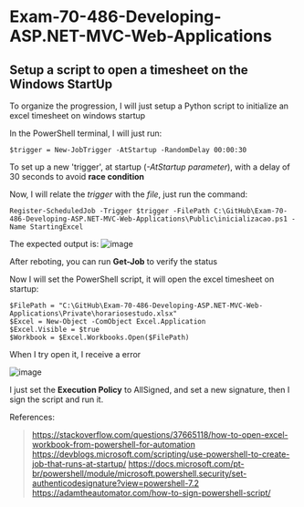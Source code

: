 # Exam-70-486-Developing-ASP.NET-MVC-Web-Applications

## Setup a script to open a timesheet on the Windows StartUp

To organize the progression, I will just setup a Python script to initialize an excel timesheet on windows startup

In the PowerShell terminal, I will just run:
```
$trigger = New-JobTrigger -AtStartup -RandomDelay 00:00:30
```
To set up a new 'trigger', at startup (_-AtStartup parameter_), with a delay of 30 seconds to avoid **race condition**

Now, I will relate the _trigger_ with the _file_, just run the command:
```
Register-ScheduledJob -Trigger $trigger -FilePath C:\GitHub\Exam-70-486-Developing-ASP.NET-MVC-Web-Applications\Public\inicializacao.ps1 -Name StartingExcel
```
The expected output is:
![image](https://user-images.githubusercontent.com/56644658/187301945-1715295c-1344-4908-a913-4fd16ad13943.png)

After reboting, you can run **Get-Job** to verify the status

Now I will set the PowerShell script, it will open the excel timesheet on startup:
```
$FilePath = "C:\GitHub\Exam-70-486-Developing-ASP.NET-MVC-Web-Applications\Private\horariosestudo.xlsx"
$Excel = New-Object -ComObject Excel.Application
$Excel.Visible = $true
$Workbook = $Excel.Workbooks.Open($FilePath)
```
When I try open it, I receive a error

![image](https://user-images.githubusercontent.com/56644658/187307703-f944af74-6f91-48a2-aeea-0cd4b189224f.png)

I just set the **Execution Policy** to AllSigned, and set a new signature, then I sign the script and run it. 


References:
>https://stackoverflow.com/questions/37665118/how-to-open-excel-workbook-from-powershell-for-automation
>https://devblogs.microsoft.com/scripting/use-powershell-to-create-job-that-runs-at-startup/
>https://docs.microsoft.com/pt-br/powershell/module/microsoft.powershell.security/set-authenticodesignature?view=powershell-7.2
>https://adamtheautomator.com/how-to-sign-powershell-script/
